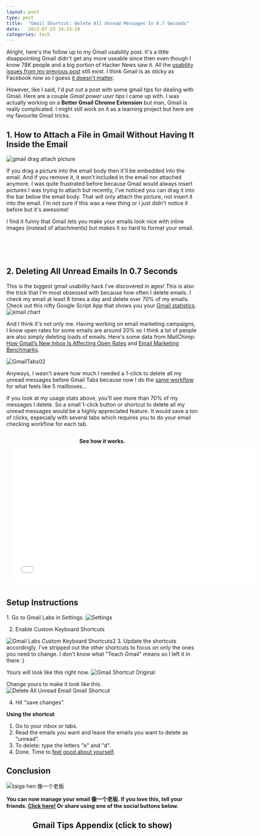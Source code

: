 ```yaml
---
layout: post
type: post
title:  "Gmail Shortcut: Delete All Unread Messages In 0.7 Seconds"
date:   2013-07-23 14:33:19
categories: tech
---
```

Alright, here's the follow up to my Gmail usability post. It's a little disappointing Gmail didn't get any more useable since then even though I know 78K people and a big portion of Hacker News saw it. All the <a href="http://www.taigeair.com/why-gmail-2013-sucks-terribad-user-experience.html">usability issues from my previous post</a> still exist. I think Gmail is as sticky as Facebook now so I guess <a href="http://www.theonion.com/articles/facebook-we-will-make-our-product-worse-you-will-b,33074/" target="_blank">it doesn't matter</a>.

However, like I said, I'd put out a post with some gmail tips for dealing with Gmail. Here are a couple <em>Gmail power user tips </em> I came up with. I was actually working on a <strong>Better Gmail Chrome Extension</strong> but man, Gmail is really complicated. I might still work on it as a learning project but here are my favourite Gmail tricks.

<h2>1. How to Attach a File in Gmail Without Having It Inside the Email</h2>

<img src="{{site.url}}/assets/posts/gmail-drag-attach-picture.jpg" alt="gmail drag attach picture" >

If you drag a picture into the email body then it'll be embedded into the email. And if you remove it, it won't included in the email nor attached anymore. I was quite frustrated before because Gmail would always insert pictures I was trying to attach but recently, I've noticed you can drag it into the bar below the email body. That will only attach the picture, not insert it into the email. I'm not sure if this was a new thing or I just didn't notice it before but it's awesome!

I find it funny that Gmail lets you make your emails look nice with inline images (instead of attachments) but makes it so hard to format your email. 

<center>
<script async src="//pagead2.googlesyndication.com/pagead/js/adsbygoogle.js"></script>
<ins class="adsbygoogle"
     style="display:inline-block;width:320px;height:50px"
     data-ad-client="ca-pub-6980078218155730"
     data-ad-slot="8737364100"></ins>
<script>
(adsbygoogle = window.adsbygoogle || []).push({});
</script>
<br>
</center>

<h2>2. Deleting All Unread Emails In 0.7 Seconds</h2>
This is the biggest gmail usability hack I've discovered in ages! This is also the trick that I'm most obsessed with because how often I delete emails. I check my email at least 8 times a day and delete over 70% of my emails. Check out this nifty Google Script App that shows you your <a href="http://www.gmailmeter.com/" target="_blank">Gmail statistics</a>. 

<img src="{{site.url}}/assets/posts/chart.png" alt="email chart" >

And I think it's not only me. Having working on email marketing campaigns, I know open rates for some emails are around 20% so I think a lot of people are also simply deleting loads of emails. Here's some data from MailChimp: <a href="http://blog.mailchimp.com/how-gmails-new-inbox-is-affecting-open-rates/" target="_blank">How Gmail’s New Inbox Is Affecting Open Rates</a> and <a href="http://mailchimp.com/resources/research/email-marketing-benchmarks/" target="_blank">Email Marketing Benchmarks</a>.

<img src="{{site.url}}/assets/posts/GmailTabs02-1024x555.png" alt="GmailTabs02" >

Anyways, I wasn't aware how much I needed a 1-click to delete all my unread messages before Gmail Tabs because now I do the <a href="http://www.taigeair.com/inbox-zero-flow/">same workflow</a> for what feels like 5 mailboxes...  

If you look at my usage stats above, you'll see more than 70% of my messages I delete. So a small 1-click button or shortcut to delete all my unread messages would be a highly appreciated feature. It would save a ton of clicks, especially with several tabs which requires you to do your email checking workflow for each tab.

<div id="gmail-video" style="text-align:center;padding:14px;"><strong>See how it works.<br></strong>
<iframe width="640" height="360" src="//www.youtube.com/embed/0cWW_ieo9ic" frameborder="0" allowfullscreen></iframe></div>

<h2>Setup Instructions</h2>
1. Go to Gmail Labs in Settings. 
<img src="{{site.url}}/assets/posts/Settings.jpg" alt="Settings" >

2. Enable Custom Keyboard Shortcuts
<img src="{{site.url}}/assets/posts/Gmail-Labs-Custom-Keyboard-Shortcuts2.jpg" alt="Gmail Labs Custom Keyboard Shortcuts2">
3. Update the shortcuts accordingly. I've stripped out the other shortcuts to focus on only the ones you need to change. I don't know what "Teach Gmail" means so I left it in there :)

Yours will look like this right now.
<img src="{{site.url}}/assets/posts/Gmail-Shortcut-Original.jpg" alt="Gmail Shortcut Original" >


Change yours to make it look like this.
<img src="{{site.url}}/assets/posts/Delete-All-Unread-Email-Gmail-Shortcut.jpg" alt="Delete All Unread Email Gmail Shortcut" >

4. Hit "save changes".

<strong>Using the shortcut</strong>
1. Go to your inbox or tabs. 
2. Read the emails you want and leave the emails you want to delete as "unread". 
3. To delete: type the letters "e" and "d". 
4. Done. Time to <a href="http://youtu.be/HG9paM_3QRM?t=4m12s" target="_blank">feel good about yourself</a>. 

<h2>Conclusion</h2>

<img src="{{site.url}}/assets/posts/taige-hen-像一个老板.jpg" alt="taige hen 像一个老板" >

<strong>You can now manage your email 像一个老板. If you love this, tell your friends. <a href="https://twitter.com/intent/tweet?text=I'm+loving+gmail+with+@taigeair's+delete+all+unread+emails+shortcut!+Check+it+out+at+http://www.taigeair.com/gmail-shortcuts-you-will-love/" target="_blank">Click here!</a> Or share using one of the social buttons below.</strong>

<center><h2>Gmail Tips Appendix <span id="show-apx">(<a style="cursor:pointer;" onclick="show();">click to show</a>)</span></h2></center>

<div id="gmail-appendix" style="display:none;">
<strong>While in Inbox View or on a Thread</strong>
Compose: c
Archive: y (basically removes inbox label)
Delete selected emails: # (<a href="http://www.rottentomatoes.com/m/olympus_has_fallen_2013/quotes/">shift + 3</a>)
Mute: m (<a href="https://support.google.com/mail/answer/47787?hl=en">skips the inbox for new messages in the thread unless directed to you</a>)

<strong>Whilst Editing an Email</strong>
Since it's so hard to format your emails with buttons now, I guess it's time to invest in learning these shortcuts. Still nothing for changing font color, background, etc.

Go back to inbox: u
Reply: r
Forward: f
Reply all: a

Formatting
Insert a link: cmd + k
Indent: cmd + ]
Un-Indent: cmd + [
Bold: cmd + b
Italic: cmd + i
Bulleted list: cmd + shift + 8 :	
Quote: cmd + shift + 9 :

You can type "?" in gmail to see available shortcuts anytime as long as you're not composing.
</div>

<script type="text/javascript">
function show(){
jQuery('#gmail-appendix').show();
jQuery('#show-apx').remove();
}
</script>